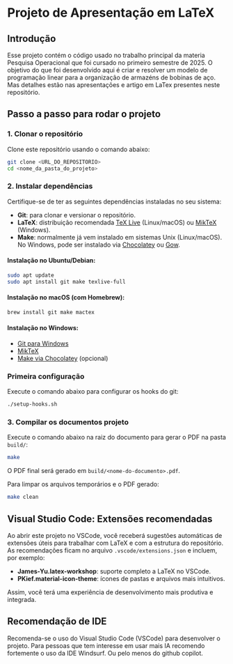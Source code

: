 # Projeto de Apresentação em LaTeX

## Introdução
Esse projeto contém o código usado no trabalho principal da materia Pesquisa Operacional que foi cursado no primeiro semestre de 2025. O objetivo do que foi desenvolvido aqui é criar e resolver um modelo de programação linear para a organização de armazéns de bobinas de aço. 
Mas detalhes estão nas apresentações e artigo em LaTex presentes neste repositório.

## Passo a passo para rodar o projeto

### 1. Clonar o repositório

Clone este repositório usando o comando abaixo:
```sh
git clone <URL_DO_REPOSITORIO>
cd <nome_da_pasta_do_projeto>
```

### 2. Instalar dependências

Certifique-se de ter as seguintes dependências instaladas no seu sistema:

- **Git**: para clonar e versionar o repositório.
- **LaTeX**: distribuição recomendada [TeX Live](https://www.tug.org/texlive/) (Linux/macOS) ou [MikTeX](https://miktex.org/) (Windows).
- **Make**: normalmente já vem instalado em sistemas Unix (Linux/macOS). No Windows, pode ser instalado via [Chocolatey](https://chocolatey.org/) ou [Gow](https://github.com/bmatzelle/gow).

#### Instalação no Ubuntu/Debian:
```sh
sudo apt update
sudo apt install git make texlive-full
```

#### Instalação no macOS (com Homebrew):
```sh
brew install git make mactex
```

#### Instalação no Windows:
- [Git para Windows](https://git-scm.com/download/win)
- [MikTeX](https://miktex.org/download)
- [Make via Chocolatey](https://community.chocolatey.org/packages/make) (opcional)

### Primeira configuração

Execute o comando abaixo para configurar os hooks do git:
```sh
./setup-hooks.sh
```


### 3. Compilar os documentos projeto

Execute o comando abaixo na raiz do documento para gerar o PDF na pasta `build/`:
```sh
make
```
O PDF final será gerado em `build/<nome-do-documento>.pdf`.

Para limpar os arquivos temporários e o PDF gerado:
```sh
make clean
```

## Visual Studio Code: Extensões recomendadas

Ao abrir este projeto no VSCode, você receberá sugestões automáticas de extensões úteis para trabalhar com LaTeX e com a estrutura do repositório. As recomendações ficam no arquivo `.vscode/extensions.json` e incluem, por exemplo:
- **James-Yu.latex-workshop**: suporte completo a LaTeX no VSCode.
- **PKief.material-icon-theme**: ícones de pastas e arquivos mais intuitivos.

Assim, você terá uma experiência de desenvolvimento mais produtiva e integrada.

## Recomendação de IDE

Recomenda-se o uso do Visual Studio Code (VSCode) para desenvolver o projeto.
Para pessoas que tem interesse em usar mais IA recomendo fortemente o uso da IDE
Windsurf. Ou pelo menos do github copilot.
